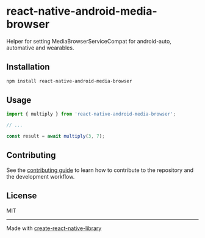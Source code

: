 # react-native-android-media-browser

Helper for setting MediaBrowserServiceCompat for android-auto, automative and wearables.

## Installation

```sh
npm install react-native-android-media-browser
```

## Usage

```js
import { multiply } from 'react-native-android-media-browser';

// ...

const result = await multiply(3, 7);
```

## Contributing

See the [contributing guide](CONTRIBUTING.md) to learn how to contribute to the repository and the development workflow.

## License

MIT

---

Made with [create-react-native-library](https://github.com/callstack/react-native-builder-bob)
